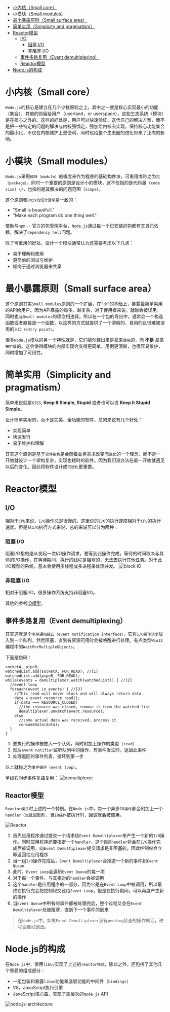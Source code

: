 <!-- TOC -->

- [小内核（Small core）](#小内核small-core)
- [小模块（Small modules）](#小模块small-modules)
- [最小暴露原则（Small surface area）](#最小暴露原则small-surface-area)
- [简单实用（Simplicity and pragmatism）](#简单实用simplicity-and-pragmatism)
- [Reactor模型](#reactor模型)
  - [I/O](#io)
    - [阻塞 I/O](#阻塞-io)
    - [非阻塞 I/O](#非阻塞-io)
  - [事件多路复用（Event demultiplexing）](#事件多路复用event-demultiplexing)
  - [Reactor模型](#reactor模型-1)
- [Node.js的构成](#nodejs的构成)

<!-- /TOC -->

# 小内核（Small core）
`Node.js`的核心是建立在几个少数原则之上。其中之一就是核心实现最小的功能（集合），其他的则留给用户（userland，or userspace），这些生态系统（模块）是在核心之外的。这样的好处是，用户可以快速验证、迭代自己的解决方案，而不是把一些特定的问题的解决与内核强绑定，强加给内核去实现。保持核心功能集合的最小化，不仅在内核维护上更便利，同时也给整个生态圈的进化带来了正向的影响。


# 小模块（Small modules）
`Node.js`采用`模块（module）`的概念来作为程序的基础构件块，可重用库称之为`包（package）`。同时一个重要的原则是设计小的模块，这不仅指的是代码量（`code size`）小，也指的是其解决的问题范围（`scope`）。

这个原则和`Unix的设计哲学`是一致的：
- "Small is beautifull."
- "Make each program do one thing well."

借助与`npm` -- 官方的包管理平台，`Node.js`通过每一个已安装的包都有其自己依赖，解决了`dependency hell`问题。

除了可重用的好处，设计一个模块通常认为还需要考虑以下几点：
- 易于理解和使用
- 更简单的测试与维护
- 倾向于通过浏览器来共享


# 最小暴露原则（Small surface area）
这个原则其实`Small modules`原则的一个扩展，在`“小”`的基础上，暴露最简单易用的API给用户。因为API暴露的越多，越复杂，对于使用者来说，就越会被误用。同时也与`Small modules`的理念相违背。所以在一个包的导出中，通常会一个构造函数或者直接是一个函数，以这样的方式就提供了一个清晰的、易用的且很难被误用的`入口（entry point）`。

很多`Node.js`模块的另一个特性就是，它们被创建出来是拿来`使用`的，而 __不是__ 拿来`被扩展`的。这会使得模块的内部实现会变得更简单，用例更清晰，也很容易维护，同时增加了可用性。


# 简单实用（Simplicity and pragmatism）
简单来说就是`KISS`, __Keep It Simple, Stupid__ 或者也可以说 __Keep It Stupid Simple__。

设计简单实用的，而不是完美、全功能的软件，总的来说有几个好处：
- 实现简单
- 快速发行
- 易于维护和理解

其实这个原则是基于`软件架构`是会随着业务需求改变而`进化`的一个理念，而不是一开始就设计一个架构复杂，实现也耗时的软件。因为我们没办法在最一开始就遇见以后的变化。因此将软件设计成`可进化`更重要。


# Reactor模型
## I/O
相对于`CPU`来说，`I/O`操作总是很慢的。这里说的`I/O`的执行速度相对于`CPU`的执行速度。但是从`I/O`执行方式来说，总的来说可以分为两种：
### 阻塞 I/O
阻塞I/O指的是从发起一次I/O操作请求，要等到此操作完成，等待的时间取决与具体的I/O操作，在等待期间，执行的线程是阻塞的，无法去执行其他任务。对于此I/O模型的系统，基本会使用多线程或多进程来处理并发。
![block IO](./static/block-IO.PNG)

### 非阻塞 I/O
相对于阻塞I/O，很多操作系统支持非阻塞I/O。

其他的参考[IO模型](https://github.com/navono/tech-notes/blob/master/%E6%9E%B6%E6%9E%84/IO%E6%A8%A1%E5%9E%8B.md)。

## 事件多路复用（Event demultiplexing）
其实这就是个`事件通知接口（event notification interface）`，它将`I/O操作请求`放入到一个队列，然后阻塞，直到有资源可用时会被唤醒进行处理。有点类型`Win32`编程中的`WaitForMultipleObjects`。

下面是伪码：
```
socketA, pipeB;
watchedList.add(socketA, FOR_READ); //[1]
watchedList.add(pipeB, FOR_READ);
while(events = demultiplexer.watch(watchedList)) { //[2]
  //event loop
  foreach(event in events) { //[3]
    //This read will never block and will always return data
    data = event.resource.read();
    if(data === RESOURCE_CLOSED)
      //the resource was closed, remove it from the watched list
      demultiplexer.unwatch(event.resource);
    else
      //some actual data was received, process it
      consumeData(data);
  }
}
```

1. 要执行的操作被放入一个队列，同时附加上操作的类型（`read`）
2. 然后`event notifier`监听队列中的操作，有事件发生时，返回此事件
3. 处理返回的事件列表，循环到第一步

以上就称之为`事件循环（event loop）`。

单线程同步事件多路复用：
![demultiplexer](./static/demultiplexer.PNG)

## Reactor模型
`Reactor模式`时上述的一个特例。在`Node.js`中，每一个异步`IO操作`都会附加上一个`handler（也就是回调）`，当`IO操作`被执行时，回调就会被调用。

![Reactor](./static/Node-Reactor.PNG)

1. 首先应用程序通过提交一个请求给`Event Demultiplexer`来产生一个新的`I/O`操作。同时应用程序还要指定一个`handler`，这个`回调handler`将会在`I/O`操作完成后被调用。向`Event Demultiplexer`提交请求是非阻塞的，因此控制权会立即返回给应用程序
2. 当一组`I/O`操作完成后，`Event Demultiplexer`会推送一个新的事件到`Event Queue`
3. 此时，`Event Loop`会遍历`Event Queue`的每一项
4. 对于每一个事件，与其相对的`handler`会被调用
5. 这个`handler`是应用程序的一部分，因为它是在`Event Loop`中被调用，所以最终它执行完会把控制权交还给`Event Loop`，但是在执行期间，可以再度产生新的操作
6. 当`Event Queue`中所有的事件都被处理完后，整个过程又会在`Event Demultiplexer`处被阻塞，直到下一个事件的到来


> 在`Node.js`中，如果`Event Demultiplexer`没有`pending`状态的操作的话，进程会自动退出。


# Node.js的构成
在`Node.js`中，使用`libuv`实现了上述的`reactor模式`，除此之外，还包括了其他几个重要的组成部分：
- 一组包装和暴露`libuv`功能和底层功能的中间件（`bindings`）
- V8，JavaScript执行引擎
- JavaScript核心库，实现了高层次的`Node.js` API

![node.js-architecture](./static/node.js-architecture.png)
